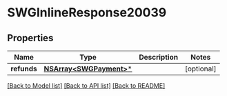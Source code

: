 # SWGInlineResponse20039

## Properties
Name | Type | Description | Notes
------------ | ------------- | ------------- | -------------
**refunds** | [**NSArray&lt;SWGPayment&gt;***](SWGPayment.md) |  | [optional] 

[[Back to Model list]](../README.md#documentation-for-models) [[Back to API list]](../README.md#documentation-for-api-endpoints) [[Back to README]](../README.md)


